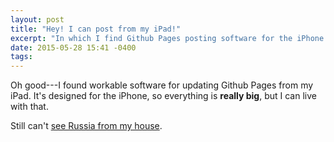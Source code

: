 ```yaml
---
layout: post
title: "Hey! I can post from my iPad!"
excerpt: "In which I find Github Pages posting software for the iPhone."
date: 2015-05-28 15:41 -0400
tags:
---
```


Oh good---I found workable software for updating Github Pages from my iPad.  It's designed for the iPhone, so everything is **really big**, but I can live with that.

Still can't [see Russia from my house](https://youtu.be/dhbETSel8Do?t=59s).